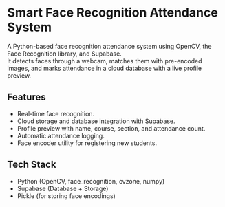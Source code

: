 # Smart Face Recognition Attendance System

A Python-based face recognition attendance system using OpenCV, the Face Recognition library, and Supabase.  
It detects faces through a webcam, matches them with pre-encoded images, and marks attendance in a cloud database with a live profile preview.

## Features
- Real-time face recognition.
- Cloud storage and database integration with Supabase.
- Profile preview with name, course, section, and attendance count.
- Automatic attendance logging.
- Face encoder utility for registering new students.

## Tech Stack
- Python (OpenCV, face_recognition, cvzone, numpy)
- Supabase (Database + Storage)
- Pickle (for storing face encodings)


